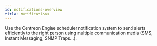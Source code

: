 ```yaml
---
id: notifications-overview
title: Notifications
---
```


Use the Centreon Engine scheduler notification system to send alerts efficiently
to the right person using multiple communication media (SMS, Instant Messaging, SNMP Traps...).